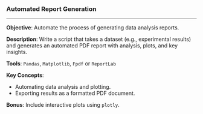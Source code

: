 ### Automated Report Generation
---

**Objective**: Automate the process of generating data analysis reports.

**Description**: Write a script that takes a dataset (e.g., experimental results) and generates an automated PDF report with analysis, plots, and key insights.

**Tools**: `Pandas`, `Matplotlib`, `Fpdf` or `ReportLab`

**Key Concepts**:
- Automating data analysis and plotting.
- Exporting results as a formatted PDF document.

**Bonus**: Include interactive plots using `plotly`.